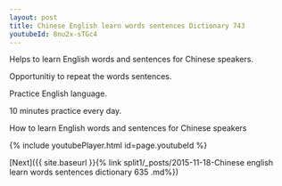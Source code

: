 ```yaml
---
layout: post
title: Chinese English learn words sentences Dictionary 743 
youtubeId: 8nu2x-sTGc4
---
```

 
 
Helps to learn English words and sentences for Chinese speakers.

Opportunitiy to repeat the words sentences. 

Practice English language. 
 
10 minutes practice every day. 
 
How to learn English words and sentences for Chinese speakers 
 
{% include youtubePlayer.html id=page.youtubeId %}
 
 
[Next]({{ site.baseurl }}{% link  split1/_posts/2015-11-18-Chinese english learn words sentences dictionary 635 .md%})
 
